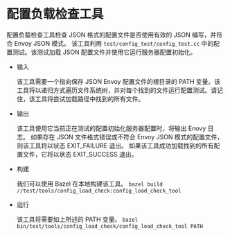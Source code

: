 # 配置负载检查工具

配置负载检查工具检查 JSON 格式的配置文件是否使用有效的 JSON 编写，并符合 Envoy JSON 模式。
该工具利用 `test/config_test/config_test.cc` 中的配置测试。该测试加载 JSON 配置文件并使用它运行服务器配置初始化。
- 输入

  该工具需要一个指向保存 JSON Envoy 配置文件的根目录的 PATH 变量。该工具将以递归方式遍历文件系统树，并对每个找到的文件运行配置测试。请记住，该工具将尝试加载路径中找到的所有文件。

- 输出

  该工具使用它当前正在测试的配置初始化服务器配置时，将输出 Enovy 日志。 如果存在 JSON 文件格式错误或不符合 Envoy JSON 模式的配置文件，则该工具将以状态 EXIT_FAILURE 退出。 如果该工具成功加载找到的所有配置文件，它将以状态 EXIT_SUCCESS 退出。

- 构建

  我们可以使用 Bazel 在本地构建该工具。 `bazel build //test/tools/config_load_check:config_load_check_tool `

- 运行

  该工具将需要如上所述的 PATH 变量。 `bazel bin/test/tools/config_load_check/config_load_check_tool PATH`